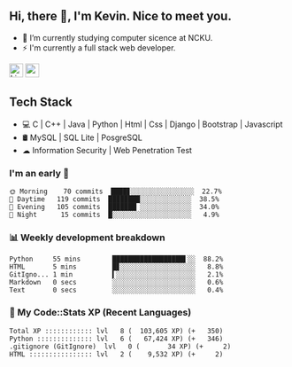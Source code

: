 ## Hi, there 👋, I'm Kevin. Nice to meet you.

- 🌱 I’m currently studying computer sicence at NCKU.
- ⚡ I'm currently a full stack web developer.

<a href="https://www.linkedin.com/in/kevin12686/"><img alt="LinkedIn" src="https://img.shields.io/badge/linkedin%20-%230077B5.svg?&style=for-the-badge&logo=linkedin&logoColor=white" height=25></a>
<a href="https://www.instagram.com/kevin12686/"><img src="https://img.shields.io/badge/instagram-3f729b?&style=for-the-badge&logo=instagram&logoColor=white" height=25></a>

## Tech Stack

* 💻 C | C++ | Java | Python | Html | Css | Django | Bootstrap | Javascript
* 🛢️ MySQL | SQL Lite | PosgreSQL
* ☁ Information Security | Web Penetration Test

### I'm an early 🐤

<!-- early_bird start -->

```text
🌞 Morning    70 commits  ████▊░░░░░░░░░░░░░░░░  22.7%
🌆 Daytime   119 commits  ████████░░░░░░░░░░░░░  38.5%
🌃 Evening   105 commits  ███████▏░░░░░░░░░░░░░  34.0%
🌙 Night      15 commits  █░░░░░░░░░░░░░░░░░░░░   4.9%
```

<!-- early_bird end -->

### 📊 Weekly development breakdown

<!-- code_time start -->

```text
Python     55 mins        ██████████████████▌░░  88.2%
HTML       5 mins         █▊░░░░░░░░░░░░░░░░░░░   8.8%
GitIgno... 1 min          ▍░░░░░░░░░░░░░░░░░░░░   2.1%
Markdown   0 secs         ░░░░░░░░░░░░░░░░░░░░░   0.6%
Text       0 secs         ░░░░░░░░░░░░░░░░░░░░░   0.4%
```

<!-- code_time end -->

### 🧰 My Code::Stats XP (Recent Languages)

<!-- codestats start -->

```text
Total XP :::::::::::: lvl   8 (  103,605 XP) (+   350)
Python :::::::::::::: lvl   6 (   67,424 XP) (+   346)
.gitignore (GitIgnore)  lvl   0 (       34 XP) (+     2)
HTML :::::::::::::::: lvl   2 (    9,532 XP) (+     2)
```

<!-- codestats end -->
